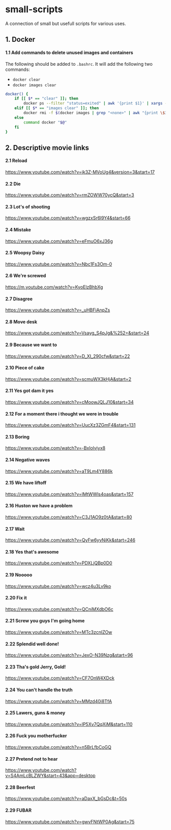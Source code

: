 # small-scripts
A connection of small but usefull scripts for various uses.

## 1. Docker

#### 1.1 Add commands to delete unused images and containers

The following should be added to `.bashrc`. It will add the following two commands:
* `docker clear`
* `docker images clear`

```bash
docker() {
    if [[ $* == "clear" ]]; then
        docker ps --filter "status=exited" | awk '{print $1}' | xargs --no-run-if-empty docker rm
    elif [[ $* == "images clear" ]]; then
        docker rmi -f $(docker images | grep "<none>" | awk "{print \$3}")
    else
        command docker "$@"
    fi
}
```

## 2. Descriptive movie links

#### 2.1 Reload
https://www.youtube.com/watch?v=jk3Z-MVoUg4&version=3&start=17

#### 2.2 Die
https://www.youtube.com/watch?v=rmZOWW70ycQ&start=3

#### 2.3 Lot's of shooting
https://www.youtube.com/watch?v=wgzxSr6l9Y4&start=66

#### 2.4 Mistake
https://www.youtube.com/watch?v=eFmuO6xJ36g

#### 2.5 Woopsy Daisy
https://www.youtube.com/watch?v=Nbc1Fs3Om-0

#### 2.6 We're screwed
https://m.youtube.com/watch?v=KyoElzBhbXg

#### 2.7 Disagree
https://www.youtube.com/watch?v=_uHBFiAnpZs

#### 2.8 Move desk
https://www.youtube.com/watch?v=Vsayg_S4pJg&%252=&start=24

#### 2.9 Because we want to
https://www.youtube.com/watch?v=D_XI_290cfw&start=22

#### 2.10 Piece of cake
https://www.youtube.com/watch?v=scmuWX3kHjA&start=2

#### 2.11 Yes got dam it yes
https://www.youtube.com/watch?v=cMoowJQLJ10&start=34

#### 2.12 For a moment there i thought we were in trouble
https://www.youtube.com/watch?v=UucXz3ZGmF4&start=131

#### 2.13 Boring
https://www.youtube.com/watch?v=-Bxlolvjyx8

#### 2.14 Negative waves
https://www.youtube.com/watch?v=aT9Lm4Y886k

#### 2.15 We have liftoff
https://www.youtube.com/watch?v=lMtWWls4oas&start=157

#### 2.16 Huston we have a problem
https://www.youtube.com/watch?v=C3J1AO9z0tA&start=80

#### 2.17 Wait
https://www.youtube.com/watch?v=QyFw6yvNiKk&start=246

#### 2.18 Yes that's awesome
https://www.youtube.com/watch?v=PDXLjQBp0D0

#### 2.19 Nooooo
https://www.youtube.com/watch?v=wcz4u3Lv9ko

#### 2.20 Fix it
https://www.youtube.com/watch?v=QCniMXdbO6c

#### 2.21 Screw you guys I'm going home
https://www.youtube.com/watch?v=MTc3zcnIZOw

#### 2.22 Splendid well done!
https://www.youtube.com/watch?v=JexO-N39Nzg&start=96

#### 2.23 Tha's gold Jerry, Gold!
https://www.youtube.com/watch?v=CF7OnW4XDck

#### 2.24 You can't handle the truth
https://www.youtube.com/watch?v=MMzd40i8TfA

#### 2.25 Lawers, guns & money
https://www.youtube.com/watch?v=lP5Xv7QqXiM&start=110

#### 2.26 Fuck you motherfucker
https://www.youtube.com/watch?v=n5BrLfbCoGQ

#### 2.27 Pretend not to hear
https://www.youtube.com/watch?v=S4AmLcBLZWY&start=43&app=desktop

#### 2.28 Beerfest
https://www.youtube.com/watch?v=aDaxX_bGsDc&t=50s

#### 2.29 FUBAR
https://www.youtube.com/watch?v=gwvFNtWP0Ag&start=75

